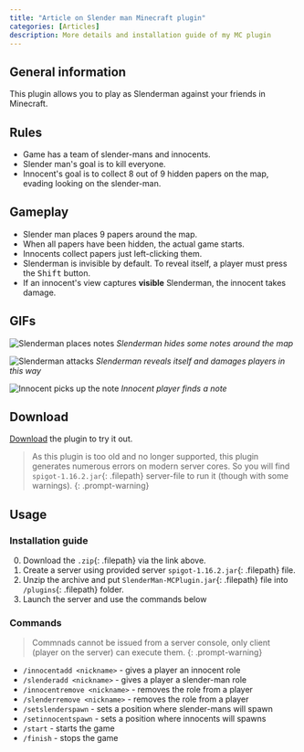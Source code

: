 ```yaml
---
title: "Article on Slender man Minecraft plugin"
categories: [Articles]
description: More details and installation guide of my MC plugin 
---
```


## General information

This plugin allows you to play as Slenderman against your friends in Minecraft.

## Rules

- Game has a team of slender-mans and innocents.
- Slender man's goal is to kill everyone.
- Innocent's goal is to collect 8 out of 9 hidden papers on the map, evading looking on the slender-man.

## Gameplay

- Slender man places 9 papers around the map.
- When all papers have been hidden, the actual game starts.
- Innocents collect papers just left-clicking them.
- Slenderman is invisible by default. To reveal itself, a player must press the <kbd>Shift</kbd> button.
- If an innocent's view captures **visible** Slenderman, the innocent takes damage.

## GIFs
![Slenderman places notes](/assets/post_data/slender_man/place%20notes%20gif.gif)
*Slenderman hides some notes around the map*
<br>

![Slenderman attacks](/assets/post_data/slender_man/damaging.gif)
*Slenderman reveals itself and damages players in this way*
<br>

![Innocent picks up the note](/assets/post_data/slender_man/taking%20note.gif)
*Innocent player finds a note*

## Download

<!-- It is a download link, so it must have a correct path to the file according to the link in the browser. -->
[Download](../../assets/post_data/slender_man/SlenderMan-MCPlugin.zip "Download") the plugin to try it out.
> As this plugin is too old and no longer supported, this plugin generates numerous errors on modern server cores. So you will find `spigot-1.16.2.jar`{: .filepath} server-file to run it (though with some warnings).
{: .prompt-warning}

## Usage

### Installation guide

0. Download the `.zip`{: .filepath} via the link above.
1. Create a server using provided server `spigot-1.16.2.jar`{: .filepath} file.
2. Unzip the archive and put `SlenderMan-MCPlugin.jar`{: .filepath} file into `/plugins`{: .filepath} folder.
3. Launch the server and use the commands below

### Commands

> Commnads cannot be issued from a server console, only client (player on the server) can execute them.
{: .prompt-warning}

- `/innocentadd <nickname>` - gives a player an innocent role
- `/slenderadd <nickname>` - gives a player a slender-man role
- `/innocentremove <nickname>` - removes the role from a player
- `/slenderremove <nickname>` - removes the role from a player
- `/setslenderspawn` - sets a position where slender-mans will spawn
- `/setinnocentspawn` - sets a position where innocents will spawns
- `/start` - starts the game
- `/finish` - stops the game